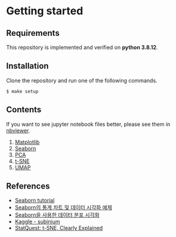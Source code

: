 # Getting started

## Requirements

This repository is implemented and verified on **python 3.8.12**.

## Installation

Clone the repository and run one of the following commands.

```shell
$ make setup
```

## Contents

If you want to see jupyter notebook files better, please see them in [nbviewer](https://nbviewer.org/github/dongminlee94/data-visualization-tutorial).

1. [Matplotlib](https://nbviewer.org/github/dongminlee94/data-visualization-tutorial/blob/main/src/1_matplotlib.ipynb)
2. [Seaborn](https://nbviewer.org/github/dongminlee94/data-visualization-tutorial/blob/main/src/2_seaborn.ipynb)
3. [PCA](https://nbviewer.org/github/dongminlee94/data-visualization-tutorial/blob/main/src/3_pca.ipynb)
4. [t-SNE](https://nbviewer.org/github/dongminlee94/data-visualization-tutorial/blob/main/src/4_t-sne.ipynb)
5. [UMAP](https://nbviewer.org/github/dongminlee94/data-visualization-tutorial/blob/main/src/5_umap.ipynb)

## References

- [Seaborn tutorial](https://seaborn.pydata.org/tutorial.html)
- [Seaborn의 통계 차트 및 데이터 시각화 예제](https://teddylee777.github.io/visualization/seaborn-tutorial-1)
- [Seaborn을 사용한 데이터 분포 시각화](https://datascienceschool.net/01%20python/05.04%20%EC%8B%9C%EB%B3%B8%EC%9D%84%20%EC%82%AC%EC%9A%A9%ED%95%9C%20%EB%8D%B0%EC%9D%B4%ED%84%B0%20%EB%B6%84%ED%8F%AC%20%EC%8B%9C%EA%B0%81%ED%99%94.html)
- [Kaggle - subinium](https://www.kaggle.com/subinium/code)
- [StatQuest: t-SNE, Clearly Explained](https://www.youtube.com/watch?v=NEaUSP4YerM)